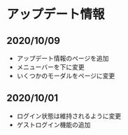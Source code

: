 # アップデート情報

## 2020/10/09

* アップデート情報のページを追加
* メニューバーを下に変更
* いくつかのモーダルをページに変更

## 2020/10/01

* ログイン状態は維持されるように変更
* ゲストログイン機能の追加
